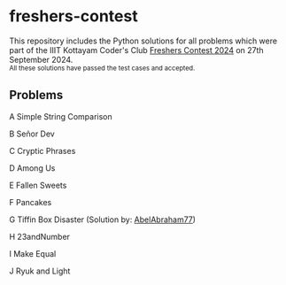 # freshers-contest

This repository includes the Python solutions for all problems which were part of the IIIT Kottayam Coder's Club [Freshers Contest 2024](https://codeforces.com/group/ziaSLlB1Pm/contest/553465) on 27th September 2024.<br>
<sup>All these solutions have passed the test cases and accepted.</sup>

## Problems
A	Simple String Comparison

B	Señor Dev

C	Cryptic Phrases

D	Among Us

E	Fallen Sweets

F	Pancakes

G	Tiffin Box Disaster (Solution by: [AbelAbraham77](https://github.com/AbelAbraham77/AbelAbraham77))

H	23andNumber

I	Make Equal

J	Ryuk and Light

